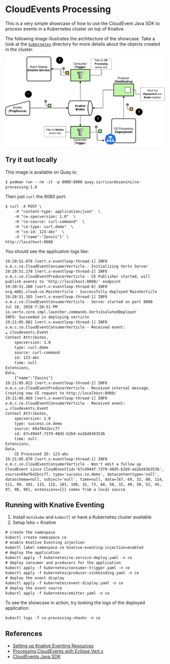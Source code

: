 # CloudEvents Processing

This is a very simple showcase of how to use the CloudEvent Java SDK to process
events in a Kubernetes cluster on top of Knative.

The following image illustrates the architecture of the showcase.
Take a look at the [`kubernetes`](kubernetes) directory for more details about the
objects created in the cluster.

![](CE-Processing-Architecture.png)

## Try it out locally

This image is available on Quay.io:

```shell script
$ podman run --rm -it -p 8080:8080 quay.io/ricardozanini/ce-processing:1.0
```

Then just `curl` the 8080 port:

```shell script
$ curl -X POST \
    -H "content-type: application/json"  \
    -H "ce-specversion: 1.0"  \
    -H "ce-source: curl-command"  \
    -H "ce-type: curl.demo"  \
    -H "ce-id: 123-abc"  \
    -d '{"name":"Zanini"}' \
http://localhost:8080
```

You should see the application logs like:

```shell script
19:20:51.078 [vert.x-eventloop-thread-1] INFO  o.m.c.ce.CloudEventConsumerVerticle - Initializing Vertx Server
19:20:51.178 [vert.x-eventloop-thread-2] INFO  o.m.c.ce.CloudEventProducerVerticle - CE Publisher started, will publish events to 'http://localhost:8080/' endpoint
19:20:51.180 [vert.x-eventloop-thread-0] INFO  org.m88i.cloud.ce.MainVerticle - Successfully deployed MainVerticle
19:20:51.183 [vert.x-eventloop-thread-1] INFO  o.m.c.ce.CloudEventConsumerVerticle - Server started on port 8080
Jul 10, 2020 7:20:51 PM io.vertx.core.impl.launcher.commands.VertxIsolatedDeployer
INFO: Succeeded in deploying verticle
19:21:05.802 [vert.x-eventloop-thread-1] INFO  o.m.c.ce.CloudEventConsumerVerticle - Received event: 
☁ ️cloudevents.Event
Context Attributes,
	specversion: 1.0
	type: curl.demo
	source: curl-command
	id: 123-abc
	time: null
Extensions,
Data,
	{"name":"Zanini"}
19:21:05.822 [vert.x-eventloop-thread-2] INFO  o.m.c.ce.CloudEventProducerVerticle - Received internal message. Creating new CE request to http://localhost:8080/
19:21:05.869 [vert.x-eventloop-thread-1] INFO  o.m.c.ce.CloudEventConsumerVerticle - Received event: 
☁ ️cloudevents.Event
Context Attributes,
	specversion: 1.0
	type: success.ce.demo
	source: 69af641bcc77
	id: 67c4944f-7379-40d5-b2b9-ea2bd436353b
	time: null
Extensions,
Data,
	CE Processed ID: 123-abc
19:21:05.870 [vert.x-eventloop-thread-1] INFO  o.m.c.ce.CloudEventConsumerVerticle - Won't emit a follow up CloudEvent since CloudEvent{id='67c4944f-7379-40d5-b2b9-ea2bd436353b', source=69af641bcc77, type='success.ce.demo', datacontenttype='null', dataschema=null, subject='null', time=null, data=[67, 69, 32, 80, 114, 111, 99, 101, 115, 115, 101, 100, 32, 73, 68, 58, 32, 49, 50, 51, 45, 97, 98, 99], extensions={}} comes from a local source
```

## Running with Knative Eventing

1. Install `minikube` and `kubectl` or have a Kubernetes cluster available
2. Setup Istio + Knative

```shell script
# create the namespace
kubectl create namespace ce
# enable Knative Eventing injection
kubectl label namespace ce knative-eventing-injection=enabled
# deploy the application
kubectl apply -f kubernetes/ce-service-deploy.yaml -n ce
# deploy consumer and producers for the application
kubectl apply -f kubernetes/consumer-trigger.yaml -n ce
kubectl apply -f kubernetes/producer-sinkbinding.yaml -n ce
# deploy the event display
kubectl apply -f kubernetes/event-display.yaml -n ce
# deploy the event source
kubectl apply -f kubernetes/emitter.yaml -n ce
```

To see the showcase in action, try looking the logs of the deployed application:

```shell script
kubectl logs -f ce-processing-<hash> -n ce
```

## References

- [Setting up Knative Eventing Resources](https://knative.dev/docs/eventing/getting-started/#setting-up-knative-eventing-resources)
- [Processing CloudEvents with Eclipse Vert.x](https://developers.redhat.com/blog/2018/12/11/processing-cloudevents-vertx/)
- [CloudEvents Java SDK](https://github.com/cloudevents/sdk-java/tree/master/http/vertx)